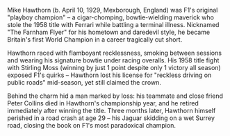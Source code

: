 Mike Hawthorn (b. April 10, 1929, Mexborough, England) was F1's original "playboy champion" – a cigar-chomping, bowtie-wielding maverick who stole the 1958 title with Ferrari while battling a terminal illness. Nicknamed "The Farnham Flyer" for his hometown and daredevil style, he became Britain's first World Champion in a career tragically cut short.

Hawthorn raced with flamboyant recklessness, smoking between sessions and wearing his signature bowtie under racing overalls. His 1958 title fight with Stirling Moss (winning by just 1 point despite only 1 victory all season) exposed F1's quirks – Hawthorn lost his license for "reckless driving on public roads" mid-season, yet still claimed the crown.

Behind the charm hid a man marked by loss: his teammate and close friend Peter Collins died in Hawthorn's championship year, and he retired immediately after winning the title. Three months later, Hawthorn himself perished in a road crash at age 29 – his Jaguar skidding on a wet Surrey road, closing the book on F1's most paradoxical champion.